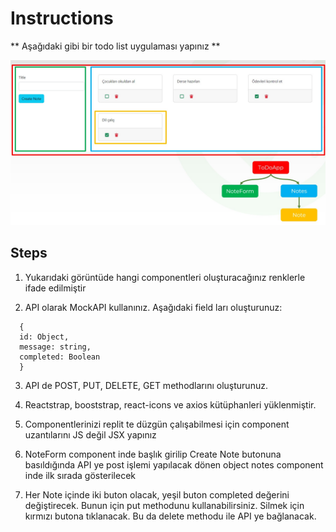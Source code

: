 # Instructions  

** Aşağıdaki gibi bir todo list uygulaması yapınız **

  ![alt text](task.jpeg)

  

  ## Steps
  1. Yukarıdaki görüntüde hangi componentleri oluşturacağınız renklerle ifade edilmiştir

  2. API olarak MockAPI kullanınız. Aşağıdaki field ları oluşturunuz:
  ```
    {
    id: Object,
    message: string,
    completed: Boolean
    }
  ```

  3. API de POST, PUT, DELETE, GET methodlarını oluşturunuz.
  
  4. Reactstrap, booststrap, react-icons ve axios kütüphanleri yüklenmiştir.
  
  5. Componentlerinizi replit te düzgün çalışabilmesi için component uzantılarını JS değil JSX yapınız
  
  6. NoteForm component inde başlık girilip Create Note butonuna basıldığında API ye post işlemi yapılacak dönen object notes component inde ilk sırada gösterilecek
  
  7. Her Note içinde iki buton olacak, yeşil buton completed değerini değiştirecek. Bunun için put methodunu kullanabilirsiniz. Silmek için kırmızı butona tıklanacak.  Bu da delete methodu ile API ye bağlanacak.

